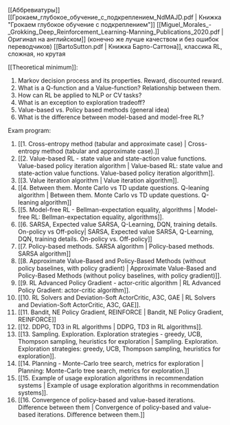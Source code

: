 [[Аббревиатуры]]
[[Грокаем_глубокое_обучение_с_подкреплением_NdMAJD.pdf | Книжка "Грокаем глубокое обучение с подкреплением"]]
[[Miguel_Morales_-_Grokking_Deep_Reinforcement_Learning-Manning_Publications_2020.pdf | Оригинал на английском]] (конечно же лучше качеством и без ошибок переводчиков)
[[BartoSutton.pdf | Книжка Барто-Саттона]], классика RL, сложная, но крутая

[[Theoretical minimum]]:
1. Markov decision process and its properties. Reward, discounted reward.
2. What is a Q-function and a Value-function? Relationship between them.
3. How can RL be applied to NLP or CV tasks?
4. What is an exception to exploration tradeoff?
5. Value-based vs. Policy based methods (general idea)
6. What is the difference between model-based and model-free RL?

Exam program:
1. [[1. Cross-entropy method (tabular and approximate case) | Cross-entropy method (tabular and approximate case).]]
2. [[2. Value-based RL - state value and state-action value functions. Value-based policy iteration algorithm | Value-based RL: state value and state-action value functions. Value-based policy iteration algorithm]].
3. [[3. Value iteration algorithm | Value iteration algorithm]].
4. [[4. Between them. Monte Carlo vs TD update questions. Q-leaning algorithm | Between them. Monte Carlo vs TD update questions. Q-leaning algorithm]]
5. [[5. Model-free RL - Bellman-expectation equality, algorithms | Model-free RL: Bellman-expectation equality, algorithms]].
6. [[6. SARSA, Expected value SARSA, Q-Learning, DQN, training details. On-policy vs Off-policy| SARSA, Expected value SARSA, Q-Learning, DQN, training details. On-policy vs. Off-policy]]
7. [[7. Policy-based methods. SARSA algorithm | Policy-based methods. SARSA algorithm]]
8. [[8. Approximate Value-Based and Policy-Based Methods (without policy baselines, with policy gradient) | Approximate Value-Based and Policy-Based Methods (without policy baselines, with policy gradient)]].
9. [[9. RL Advanced Policy Gradient - actor-critic algorithm | RL Advanced Policy Gradient: actor-critic algorithm]].
10. [[10. RL Solvers and Deviation-Soft ActorCritic, A3C, GAE | RL Solvers and Deviation-Soft ActorCritic, A3C, GAE]].
11. [[11. Bandit, NE Policy Gradient, REINFORCE | Bandit, NE Policy Gradient, REINFORCE]]
12. [[12. DDPG, TD3 in RL algorithms | DDPG, TD3 in RL algorithms]].
13. [[13. Sampling. Exploration. Exploration strategies - greedy, UCB, Thompson sampling, heuristics for exploration | Sampling. Exploration. Exploration strategies: greedy, UCB, Thompson sampling, heuristics for exploration]].
14. [[14. Planning - Monte-Carlo tree search, metrics for exploration | Planning: Monte-Carlo tree search, metrics for exploration.]]
15. [[15. Example of usage exploration algorithms in recommendation systems | Example of usage exploration algorithms in recommendation systems]].
16. [[16. Convergence of policy-based and value-based iterations. Difference between them | Convergence of policy-based and value-based iterations. Difference between them.]]



